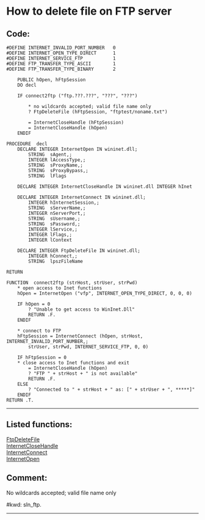 
# How to delete file on FTP server

## Code:
```foxpro  
#DEFINE INTERNET_INVALID_PORT_NUMBER   0
#DEFINE INTERNET_OPEN_TYPE_DIRECT      1
#DEFINE INTERNET_SERVICE_FTP           1
#DEFINE FTP_TRANSFER_TYPE_ASCII        1
#DEFINE FTP_TRANSFER_TYPE_BINARY       2

	PUBLIC hOpen, hFtpSession
    DO decl

	IF connect2ftp ("ftp.???.???", "???", "???")

		* no wildcards accepted; valid file name only
		? FtpDeleteFile (hFtpSession, "ftptest/noname.txt")

		= InternetCloseHandle (hFtpSession)
		= InternetCloseHandle (hOpen)
	ENDIF

PROCEDURE  decl
	DECLARE INTEGER InternetOpen IN wininet.dll;
		STRING  sAgent,;
		INTEGER lAccessType,;
		STRING  sProxyName,;
		STRING  sProxyBypass,;
		STRING  lFlags

    DECLARE INTEGER InternetCloseHandle IN wininet.dll INTEGER hInet

    DECLARE INTEGER InternetConnect IN wininet.dll;
		INTEGER hInternetSession,;
		STRING  sServerName,;
		INTEGER nServerPort,;
		STRING  sUsername,;
		STRING  sPassword,;
		INTEGER lService,;
		INTEGER lFlags,;
		INTEGER lContext

	DECLARE INTEGER FtpDeleteFile IN wininet.dll;
    	INTEGER hConnect,;
    	STRING  lpszFileName

RETURN

FUNCTION  connect2ftp (strHost, strUser, strPwd)
	* open access to Inet functions
	hOpen = InternetOpen ("vfp", INTERNET_OPEN_TYPE_DIRECT, 0, 0, 0)

	IF hOpen = 0
		? "Unable to get access to WinInet.Dll"
		RETURN .F.
	ENDIF

	* connect to FTP
	hFtpSession = InternetConnect (hOpen, strHost, INTERNET_INVALID_PORT_NUMBER,;
		strUser, strPwd, INTERNET_SERVICE_FTP, 0, 0)

	IF hFtpSession = 0
	* close access to Inet functions and exit
		= InternetCloseHandle (hOpen)
		? "FTP " + strHost + " is not available"
		RETURN .F.
	ELSE
		? "Connected to " + strHost + " as: [" + strUser + ", *****]"
	ENDIF
RETURN .T.  
```  
***  


## Listed functions:
[FtpDeleteFile](../libraries/wininet/FtpDeleteFile.md)  
[InternetCloseHandle](../libraries/wininet/InternetCloseHandle.md)  
[InternetConnect](../libraries/wininet/InternetConnect.md)  
[InternetOpen](../libraries/wininet/InternetOpen.md)  

## Comment:
No wildcards accepted; valid file name only  
  
#kwd: sln_ftp.  
  
***  

